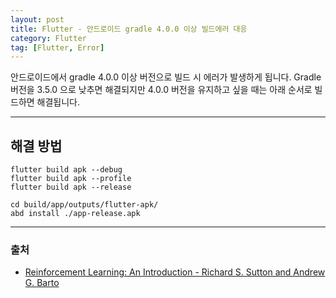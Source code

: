 ```yaml
---
layout: post
title: Flutter - 안드로이드 gradle 4.0.0 이상 빌드에러 대응
category: Flutter
tag: [Flutter, Error]
---
```


안드로이드에서 gradle 4.0.0 이상 버전으로 빌드 시 에러가 발생하게 됩니다. Gradle 버전을 3.5.0 으로 낮추면 해결되지만 4.0.0 버전을 유지하고 싶을 때는 아래 순서로 빌드하면 해결됩니다.

***

## 해결 방법
```
flutter build apk --debug
flutter build apk --profile
flutter build apk --release

cd build/app/outputs/flutter-apk/
abd install ./app-release.apk
```

***
### 출처
- [Reinforcement Learning: An Introduction - Richard S. Sutton and Andrew G. Barto](https://stackoverflow.com/questions/62394034/flutter-can-not-build-android-apk)